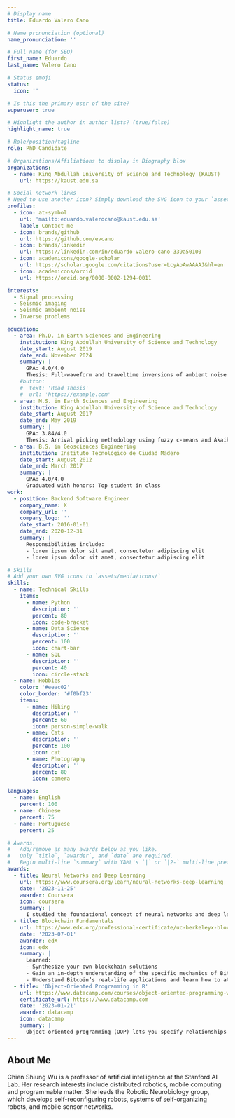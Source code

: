 ```yaml
---
# Display name
title: Eduardo Valero Cano

# Name pronunciation (optional)
name_pronunciation: ''

# Full name (for SEO)
first_name: Eduardo
last_name: Valero Cano

# Status emoji
status:
  icon: ''

# Is this the primary user of the site?
superuser: true

# Highlight the author in author lists? (true/false)
highlight_name: true

# Role/position/tagline
role: PhD Candidate

# Organizations/Affiliations to display in Biography blox
organizations:
  - name: King Abdullah University of Science and Technology (KAUST)
    url: https://kaust.edu.sa

# Social network links
# Need to use another icon? Simply download the SVG icon to your `assets/media/icons/` folder.
profiles:
  - icon: at-symbol
    url: 'mailto:eduardo.valerocano@kaust.edu.sa'
    label: Contact me
  - icon: brands/github
    url: https://github.com/evcano
  - icon: brands/linkedin
    url: https://linkedin.com/in/eduardo-valero-cano-339a50100
  - icon: academicons/google-scholar
    url: https://scholar.google.com/citations?user=LcyAoAwAAAAJ&hl=en
  - icon: academicons/orcid
    url: https://orcid.org/0000-0002-1294-0011

interests:
  - Signal processing
  - Seismic imaging
  - Seismic ambient noise
  - Inverse problems

education:
  - area: Ph.D. in Earth Sciences and Engineering
    institution: King Abdullah University of Science and Technology
    date_start: August 2019
    date_end: November 2024
    summary: |
      GPA: 4.0/4.0
      Thesis: Full-waveform and traveltime inversions of ambient noise correlations, supervised by [Prof. P. Martin Mai](https://scholar.google.com/citations?user=zG72HScAAAAJ&hl=en) and [Dr. Daniel Peter](https://scholar.google.com/citations?user=eGvJU_sAAAAJ&hl=en).
    #button:
    #  text: 'Read Thesis'
    #  url: 'https://example.com'
  - area: M.S. in Earth Sciences and Engineering
    institution: King Abdullah University of Science and Technology
    date_start: August 2017
    date_end: May 2019
    summary: |
      GPA: 3.84/4.0
      Thesis: Arrival picking methodology using fuzzy c-means and Akaike information criterion for downhole microseismic data, supervised by [Dr. Daniel Peter](https://scholar.google.com/citations?user=eGvJU_sAAAAJ&hl=en).
  - area: B.S. in Geosciences Engineering
    institution: Instituto Tecnológico de Ciudad Madero
    date_start: August 2012
    date_end: March 2017
    summary: |
      GPA: 4.0/4.0
      Graduated with honors: Top student in class
work:
  - position: Backend Software Engineer
    company_name: X
    company_url: ''
    company_logo: ''
    date_start: 2016-01-01
    date_end: 2020-12-31
    summary: |
      Responsibilities include:
      - lorem ipsum dolor sit amet, consectetur adipiscing elit
      - lorem ipsum dolor sit amet, consectetur adipiscing elit

# Skills
# Add your own SVG icons to `assets/media/icons/`
skills:
  - name: Technical Skills
    items:
      - name: Python
        description: ''
        percent: 80
        icon: code-bracket
      - name: Data Science
        description: ''
        percent: 100
        icon: chart-bar
      - name: SQL
        description: ''
        percent: 40
        icon: circle-stack
  - name: Hobbies
    color: '#eeac02'
    color_border: '#f0bf23'
    items:
      - name: Hiking
        description: ''
        percent: 60
        icon: person-simple-walk
      - name: Cats
        description: ''
        percent: 100
        icon: cat
      - name: Photography
        description: ''
        percent: 80
        icon: camera

languages:
  - name: English
    percent: 100
  - name: Chinese
    percent: 75
  - name: Portuguese
    percent: 25

# Awards.
#   Add/remove as many awards below as you like.
#   Only `title`, `awarder`, and `date` are required.
#   Begin multi-line `summary` with YAML's `|` or `|2-` multi-line prefix and indent 2 spaces below.
awards:
  - title: Neural Networks and Deep Learning
    url: https://www.coursera.org/learn/neural-networks-deep-learning
    date: '2023-11-25'
    awarder: Coursera
    icon: coursera
    summary: |
      I studied the foundational concept of neural networks and deep learning. By the end, I was familiar with the significant technological trends driving the rise of deep learning; build, train, and apply fully connected deep neural networks; implement efficient (vectorized) neural networks; identify key parameters in a neural network’s architecture; and apply deep learning to your own applications.
  - title: Blockchain Fundamentals
    url: https://www.edx.org/professional-certificate/uc-berkeleyx-blockchain-fundamentals
    date: '2023-07-01'
    awarder: edX
    icon: edx
    summary: |
      Learned:
      - Synthesize your own blockchain solutions
      - Gain an in-depth understanding of the specific mechanics of Bitcoin
      - Understand Bitcoin’s real-life applications and learn how to attack and destroy Bitcoin, Ethereum, smart contracts and Dapps, and alternatives to Bitcoin’s Proof-of-Work consensus algorithm
  - title: 'Object-Oriented Programming in R'
    url: https://www.datacamp.com/courses/object-oriented-programming-with-s3-and-r6-in-r
    certificate_url: https://www.datacamp.com
    date: '2023-01-21'
    awarder: datacamp
    icon: datacamp
    summary: |
      Object-oriented programming (OOP) lets you specify relationships between functions and the objects that they can act on, helping you manage complexity in your code. This is an intermediate level course, providing an introduction to OOP, using the S3 and R6 systems. S3 is a great day-to-day R programming tool that simplifies some of the functions that you write. R6 is especially useful for industry-specific analyses, working with web APIs, and building GUIs.
---
```


## About Me

Chien Shiung Wu is a professor of artificial intelligence at the Stanford AI Lab. Her research interests include distributed robotics, mobile computing and programmable matter. She leads the Robotic Neurobiology group, which develops self-reconfiguring robots, systems of self-organizing robots, and mobile sensor networks.

